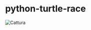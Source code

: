 # python-turtle-race

![Cattura](https://user-images.githubusercontent.com/56504768/179865476-2abe73af-d0a4-495f-8175-934e5eb127ab.JPG)
